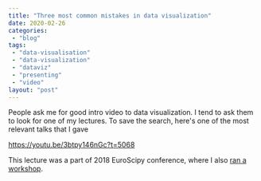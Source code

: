 ```yaml
---
title: "Three most common mistakes in data visualization"
date: 2020-02-26
categories: 
 - "blog"
tags: 
 - "data-visualisation"
 - "data-visualization"
 - "dataviz"
 - "presenting"
 - "video"
layout: "post"
---
```


People ask me for good intro video to data visualization. I tend to ask them to look for one of my lectures. To save the search, here's one of the most relevant talks that I gave


<https://youtu.be/3btpy146nGc?t=5068>


This lecture was a part of 2018 EuroScipy conference, where I also [ran a workshop](https://gorelik.net/2018/08/30/an-even-better-data-visualization-workshop/).
